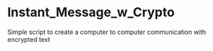 # Instant_Message_w_Crypto

Simple script to create a computer to computer communication with encrypted text
